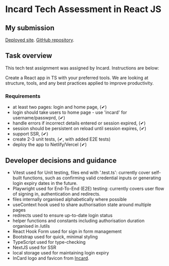 # Incard Tech Assessment in React JS

## My submission

[Deployed site](https://incard-tech-assessment-auth.vercel.app/home).
[GitHub repository](https://github.com/jamesdiffeycoding/Incard-tech-assessment-auth).

## Task overview

This tech test assignment was assigned by Incard. Instructions are below:

Create a React app in TS with your preferred tools. We are looking at structure, tools, and any best practices applied to improve productivity.

### Requirements

- at least two pages: login and home page, (✔)
- login should take users to home page - use 'incard' for username/passwprd, (✔)
- handle errors if incorrect details entered or session expired, (✔)
- session should be persistent on reload until session expires, (✔)
- support SSR, (✔)
- create 2-3 unit tests, (✔, with added E2E tests)
- deploy the app to Netlify/Vercel (✔)

## Developer decisions and guidance

- Vitest used for Unit testing, files end with '.test.ts': currently cover self-built functions, such as confirming valid credential inputs or generating login expiry dates in the future.
- Playwright used for End-To-End (E2E) testing: currently covers user flow of signing in, authentication and redirects.
- files internally organised alphabetically where possible
- useContext hook used to share authorisation state around multiple pages
- redirects used to ensure up-to-date login status
- helper functions and constants including authorisation duration organised in /utils
- React Hook Form used for sign in form management
- Bootstrap used for quick, minimal styling
- TypeScript used for type-checking
- NextJS used for SSR
- local storage used for maintaining login expiry
- InCard logo and favicon from [Incard](https://www.incard.co/).
